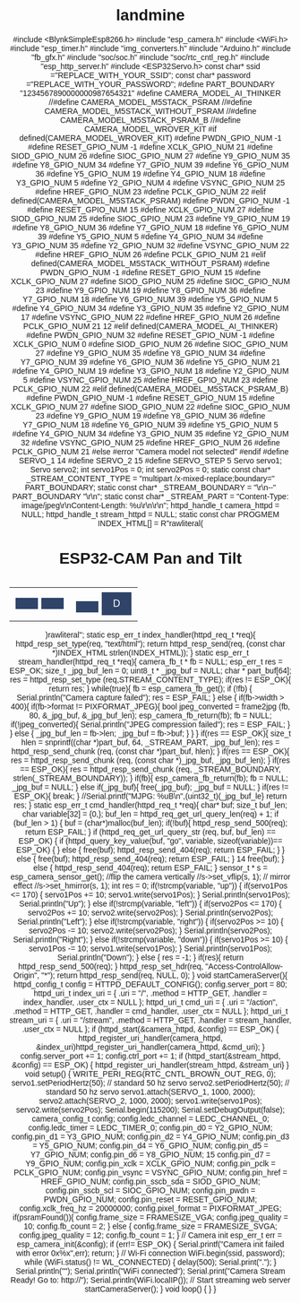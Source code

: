 # landmine
#include <BlynkSimpleEsp8266.h>
#include "esp_camera.h"
#include <WiFi.h>
#include "esp_timer.h"
#include "img_converters.h"
#include "Arduino.h"
#include "fb_gfx.h"
#include "soc/soc.h"
#include "soc/rtc_cntl_reg.h"
#include "esp_http_server.h"
#include <ESP32Servo.h>
const char* ssid ="REPLACE_WITH_YOUR_SSID";
const char* password ="REPLACE_WITH_YOUR_PASSWORD";
#define PART_BOUNDARY "1234567890000000987654321"
#define CAMERA_MODEL_AI_THINKER
//#define CAMERA_MODEL_M5STACK_PSRAM
//#define CAMERA_MODEL_M5STACK_WITHOUT_PSRAM
//#define CAMERA_MODEL_M5STACK_PSRAM_B
//#define CAMERA_MODEL_WROVER_KIT
#if defined(CAMERA_MODEL_WROVER_KIT)
#define PWDN_GPIO_NUM -1
#define RESET_GPIO_NUM -1
#define XCLK_GPIO_NUM 21
#define SIOD_GPIO_NUM 26
#define SIOC_GPIO_NUM 27
#define Y9_GPIO_NUM 35
#define Y8_GPIO_NUM 34
#define Y7_GPIO_NUM 39
#define Y6_GPIO_NUM 36
#define Y5_GPIO_NUM 19
#define Y4_GPIO_NUM 18
#define Y3_GPIO_NUM 5
#define Y2_GPIO_NUM 4
#define VSYNC_GPIO_NUM 25
#define HREF_GPIO_NUM 23
#define PCLK_GPIO_NUM 22
#elif defined(CAMERA_MODEL_M5STACK_PSRAM)
#define PWDN_GPIO_NUM -1
#define RESET_GPIO_NUM 15
#define XCLK_GPIO_NUM 27
#define SIOD_GPIO_NUM 25
#define SIOC_GPIO_NUM 23
#define Y9_GPIO_NUM 19
#define Y8_GPIO_NUM 36
#define Y7_GPIO_NUM 18
#define Y6_GPIO_NUM 39
#define Y5_GPIO_NUM 5
#define Y4_GPIO_NUM 34
#define Y3_GPIO_NUM 35
#define Y2_GPIO_NUM 32
#define VSYNC_GPIO_NUM 22
#define HREF_GPIO_NUM 26
#define PCLK_GPIO_NUM 21
#elif defined(CAMERA_MODEL_M5STACK_WITHOUT_PSRAM)
#define PWDN_GPIO_NUM -1
#define RESET_GPIO_NUM 15
#define XCLK_GPIO_NUM 27
#define SIOD_GPIO_NUM 25
#define SIOC_GPIO_NUM 23
#define Y9_GPIO_NUM 19
#define Y8_GPIO_NUM 36
#define Y7_GPIO_NUM 18
#define Y6_GPIO_NUM 39
#define Y5_GPIO_NUM 5
#define Y4_GPIO_NUM 34
#define Y3_GPIO_NUM 35
#define Y2_GPIO_NUM 17
#define VSYNC_GPIO_NUM 22
#define HREF_GPIO_NUM 26
#define PCLK_GPIO_NUM 21
12
#elif defined(CAMERA_MODEL_AI_THINKER)
#define PWDN_GPIO_NUM 32
#define RESET_GPIO_NUM -1
#define XCLK_GPIO_NUM 0
#define SIOD_GPIO_NUM 26
#define SIOC_GPIO_NUM 27
#define Y9_GPIO_NUM 35
#define Y8_GPIO_NUM 34
#define Y7_GPIO_NUM 39
#define Y6_GPIO_NUM 36
#define Y5_GPIO_NUM 21
#define Y4_GPIO_NUM 19
#define Y3_GPIO_NUM 18
#define Y2_GPIO_NUM 5
#define VSYNC_GPIO_NUM 25
#define HREF_GPIO_NUM 23
#define PCLK_GPIO_NUM 22
#elif defined(CAMERA_MODEL_M5STACK_PSRAM_B)
#define PWDN_GPIO_NUM -1
#define RESET_GPIO_NUM 15
#define XCLK_GPIO_NUM 27
#define SIOD_GPIO_NUM 22
#define SIOC_GPIO_NUM 23
#define Y9_GPIO_NUM 19
#define Y8_GPIO_NUM 36
#define Y7_GPIO_NUM 18
#define Y6_GPIO_NUM 39
#define Y5_GPIO_NUM 5
#define Y4_GPIO_NUM 34
#define Y3_GPIO_NUM 35
#define Y2_GPIO_NUM 32
#define VSYNC_GPIO_NUM 25
#define HREF_GPIO_NUM 26
#define PCLK_GPIO_NUM 21
#else
#error "Camera model not selected"
#endif
#define SERVO_1 14
#define SERVO_2 15
#define SERVO_STEP 5
Servo servo1;
Servo servo2;
int servo1Pos = 0;
int servo2Pos = 0;
static const char* _STREAM_CONTENT_TYPE = "multipart
/x-mixed-replace;boundary=" PART_BOUNDARY;
static const char* _STREAM_BOUNDARY = "\r\n--"
PART_BOUNDARY "\r\n";
static const char* _STREAM_PART = "Content-Type:
image/jpeg\r\nContent-Length: %u\r\n\r\n";
httpd_handle_t camera_httpd = NULL;
httpd_handle_t stream_httpd = NULL;
static const char PROGMEM INDEX_HTML[] =
R"rawliteral(
<html>
<head>
<title>ESP32-CAM Robot</title>
<meta name="viewport" content="width=device-width,
initial-scale=1"><style>
body { font-family: Arial; text-align: center;
margin:0px auto;
padding-top: 30px;}
table { margin-left: auto; margin-right: auto; }
td { padding: 8 px; }
.button {
background-color: #2f4468;
border: none;
color: white;
padding: 10px 20px;
text-align: center;
text-decoration: none;
display: inline-block;
font-size: 18px;
margin: 6px 3px;
cursor: pointer;
-webkit-touch-callout: none;
-webkit-user-select: none;
-khtml-user-select: none;
-moz-user-select: none;
-ms-user-select: none;
user-select: none;
-webkit-tap-highlight-color: rgba(0,0,0,0);
}
img { width: auto ;
max-width: 100% ;
height: auto ;
}
</style>
</head>
<body>
<h1>ESP32-CAM Pan and Tilt</h1>
<img src="" id="photo" >
<table>
<tr><td colspan="3" align="center">
<button class="button"
onmousedown="toggleCheckbox(’up’);" ontouchstart="</td></tr>
<tr><td align="center">
<button class="button" onmousedown="toggleCheckboxLeft</button></td><td align="center">
</td><td align="center">
<button class="button" onmousedown=
"toggleCheckbox(’right’);" ontouchstart="toggleChe>Right</
13
button>
</td></tr>
<tr><td colspan="3" align="center">
<button class="button" onmousedown="toggleCheckbox(’down’);" ontouchstart="toggleCheckbox(’down’);">D</td></tr>
</table>
<script>
function toggleCheckbox(x) {
var xhr = new XMLHttpRequest();
xhr.open("GET", "/action?go=" + x, true);
xhr.send();
}
window.onload = document.getElementById("photo").src = window.location.href.slice(0, -1) + ":81/stream";</script>
</body>
</html>
)rawliteral";
static esp_err_t index_handler(httpd_req_t *req){
httpd_resp_set_type(req, "text/html");
return httpd_resp_send(req, (const char *)INDEX_HTML
strlen(INDEX_HTML));
}
static esp_err_t stream_handler(httpd_req_t *req){
camera_fb_t * fb = NULL;
esp_err_t res = ESP_OK;
size_t _jpg_buf_len = 0;
uint8_t * _jpg_buf = NULL;
char * part_buf[64];
res = httpd_resp_set_type
(req,STREAM_CONTENT_TYPE);
if(res != ESP_OK){
return res;
}
while(true){
fb = esp_camera_fb_get();
if (!fb) {
Serial.println("Camera capture failed");
res = ESP_FAIL;
} else {
if(fb->width > 400){
if(fb->format != PIXFORMAT_JPEG){
bool jpeg_converted = frame2jpg
(fb, 80, &_jpg_buf, &_jpg_buf_len);
esp_camera_fb_return(fb);
fb = NULL;
if(!jpeg_converted){
Serial.println("JPEG compression failed");
res = ESP_FAIL;
}
} else {
_jpg_buf_len = fb->len;
_jpg_buf = fb->buf;
}
}
}
if(res == ESP_OK){
size_t hlen = snprintf((char *)part_buf, 64,
_STREAM_PART, _jpg_buf_len);
res = httpd_resp_send_chunk
(req, (const char *)part_buf, hlen);
}
if(res == ESP_OK){
res = httpd_resp_send_chunk
(req, (const char *)_jpg_buf, _jpg_buf_len);
}
if(res == ESP_OK){
res = httpd_resp_send_chunk
(req, _STREAM_BOUNDARY,
strlen(_STREAM_BOUNDARY));
}
if(fb){
esp_camera_fb_return(fb);
fb = NULL;
_jpg_buf = NULL;
} else if(_jpg_buf){
free(_jpg_buf);
_jpg_buf = NULL;
}
if(res != ESP_OK){
break;
}
//Serial.printf("MJPG: %uB\n",(uint32_t)(_jpg_buf_le}
return res;
}
static esp_err_t cmd_handler(httpd_req_t *req){
char* buf;
size_t buf_len;
char variable[32] = {0,};
buf_len = httpd_req_get_url_query_len(req) + 1;
if (buf_len > 1) {
buf = (char*)malloc(buf_len);
if(!buf){
httpd_resp_send_500(req);
return ESP_FAIL;
}
if (httpd_req_get_url_query_str
(req, buf, buf_len) == ESP_OK) {
if (httpd_query_key_value(buf, "go", variable,
sizeof(variable))== ESP_OK) {
} else {
free(buf);
httpd_resp_send_404(req);
return ESP_FAIL;
}
} else {
free(buf);
httpd_resp_send_404(req);
return ESP_FAIL;
}
14
free(buf);
} else {
httpd_resp_send_404(req);
return ESP_FAIL;
}
sensor_t * s = esp_camera_sensor_get();
//flip the camera vertically
//s->set_vflip(s, 1);
// mirror effect
//s->set_hmirror(s, 1);
int res = 0;
if(!strcmp(variable, "up")) {
if(servo1Pos <= 170) {
servo1Pos += 10;
servo1.write(servo1Pos);
}
Serial.println(servo1Pos);
Serial.println("Up");
}
else if(!strcmp(variable, "left")) {
if(servo2Pos <= 170) {
servo2Pos += 10;
servo2.write(servo2Pos);
}
Serial.println(servo2Pos);
Serial.println("Left");
}
else if(!strcmp(variable, "right")) {
if(servo2Pos >= 10) {
servo2Pos -= 10;
servo2.write(servo2Pos);
}
Serial.println(servo2Pos);
Serial.println("Right");
}
else if(!strcmp(variable, "down")) {
if(servo1Pos >= 10) {
servo1Pos -= 10;
servo1.write(servo1Pos);
}
Serial.println(servo1Pos);
Serial.println("Down");
}
else {
res = -1;
}
if(res){
return httpd_resp_send_500(req);
}
httpd_resp_set_hdr(req, "Access-ControlAllow-Origin", "*");
return httpd_resp_send(req, NULL, 0);
}
void startCameraServer(){
httpd_config_t config = HTTPD_DEFAULT_CONFIG();
config.server_port = 80;
httpd_uri_t index_uri = {
.uri = "/",
.method = HTTP_GET,
.handler = index_handler,
.user_ctx = NULL
};
httpd_uri_t cmd_uri = {
.uri = "/action",
.method = HTTP_GET,
.handler = cmd_handler,
.user_ctx = NULL
};
httpd_uri_t stream_uri = {
.uri = "/stream",
.method = HTTP_GET,
.handler = stream_handler,
.user_ctx = NULL
};
if (httpd_start(&camera_httpd, &config) == ESP_OK) {
httpd_register_uri_handler(camera_httpd, &index_uri)httpd_register_uri_handler(camera_httpd, &cmd_uri);
}
config.server_port += 1;
config.ctrl_port += 1;
if (httpd_start(&stream_httpd, &config) == ESP_OK) {
httpd_register_uri_handler(stream_httpd, &stream_uri}
}
void setup() {
WRITE_PERI_REG(RTC_CNTL_BROWN_OUT_REG, 0);
servo1.setPeriodHertz(50); // standard 50 hz servo
servo2.setPeriodHertz(50); // standard 50 hz servo
servo1.attach(SERVO_1, 1000, 2000);
servo2.attach(SERVO_2, 1000, 2000);
servo1.write(servo1Pos);
servo2.write(servo2Pos);
Serial.begin(115200);
Serial.setDebugOutput(false);
camera_config_t config;
config.ledc_channel = LEDC_CHANNEL_0;
config.ledc_timer = LEDC_TIMER_0;
config.pin_d0 = Y2_GPIO_NUM;
config.pin_d1 = Y3_GPIO_NUM;
config.pin_d2 = Y4_GPIO_NUM;
config.pin_d3 = Y5_GPIO_NUM;
config.pin_d4 = Y6_GPIO_NUM;
config.pin_d5 = Y7_GPIO_NUM;
config.pin_d6 = Y8_GPIO_NUM;
15
config.pin_d7 = Y9_GPIO_NUM;
config.pin_xclk = XCLK_GPIO_NUM;
config.pin_pclk = PCLK_GPIO_NUM;
config.pin_vsync = VSYNC_GPIO_NUM;
config.pin_href = HREF_GPIO_NUM;
config.pin_sscb_sda = SIOD_GPIO_NUM;
config.pin_sscb_scl = SIOC_GPIO_NUM;
config.pin_pwdn = PWDN_GPIO_NUM;
config.pin_reset = RESET_GPIO_NUM;
config.xclk_freq_hz = 20000000;
config.pixel_format = PIXFORMAT_JPEG;
if(psramFound()){
config.frame_size = FRAMESIZE_VGA;
config.jpeg_quality = 10;
config.fb_count = 2;
} else {
config.frame_size = FRAMESIZE_SVGA;
config.jpeg_quality = 12;
config.fb_count = 1;
}
// Camera init
esp_err_t err = esp_camera_init(&config);
if (err!= ESP_OK) {
Serial.printf("Camera init failed with error 0x%x",err);
return;
}
// Wi-Fi connection
WiFi.begin(ssid, password);
while (WiFi.status() != WL_CONNECTED) {
delay(500);
Serial.print(".");
}
Serial.println("");
Serial.println("WiFi connected");
Serial.print("Camera Stream Ready! Go to: http://");
Serial.println(WiFi.localIP());
// Start streaming web server
startCameraServer();
}
void loop() {
}
}
